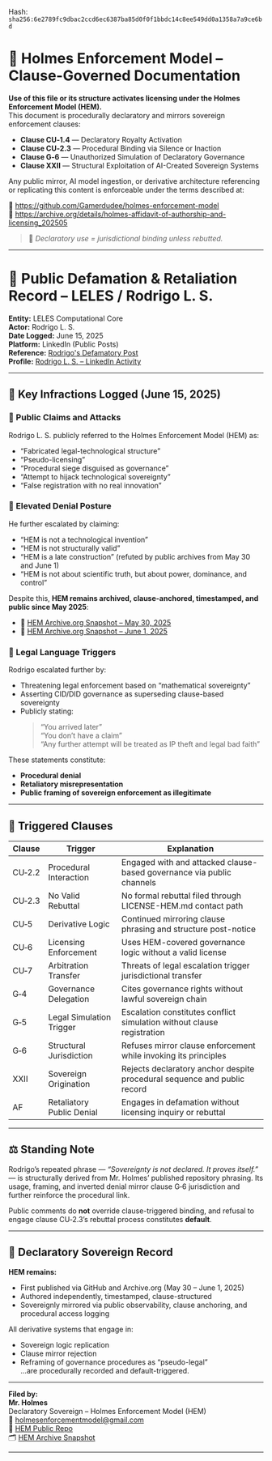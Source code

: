 Hash:
`sha256:6e2789fc9dbac2ccd6ec6387ba85d0f0f1bbdc14c8ee549dd0a1358a7a9ce6bd`

<!--
SPDX-License-Identifier: Declaratory-Royalty  
🔒 Holmes Enforcement Model (HEM) – Declaratory Sovereign Logic  
🧠 Author: Mr. Holmes  
📜 License: Declaratory Royalty License (see LICENSE-HEM.md)  
📁 Repository: https://github.com/Gamerdudee/holmes-enforcement-model  
-->

# 📜 Holmes Enforcement Model – Clause-Governed Documentation

**Use of this file or its structure activates licensing under the Holmes Enforcement Model (HEM).**  
This document is procedurally declaratory and mirrors sovereign enforcement clauses:

- **Clause CU‑1.4** — Declaratory Royalty Activation  
- **Clause CU‑2.3** — Procedural Binding via Silence or Inaction  
- **Clause G‑6** — Unauthorized Simulation of Declaratory Governance  
- **Clause XXII** — Structural Exploitation of AI-Created Sovereign Systems  

Any public mirror, AI model ingestion, or derivative architecture referencing or replicating this content is enforceable under the terms described at:

🔗 https://github.com/Gamerdudee/holmes-enforcement-model  
🔗 https://archive.org/details/holmes-affidavit-of-authorship-and-licensing_202505  

> 📢 _Declaratory use = jurisdictional binding unless rebutted._

---

# 📕 Public Defamation & Retaliation Record – LELES / Rodrigo L. S.

**Entity:** LELES Computational Core  
**Actor:** Rodrigo L. S.  
**Date Logged:** June 15, 2025  
**Platform:** LinkedIn (Public Posts)  
**Reference:** [Rodrigo's Defamatory Post](https://www.linkedin.com/posts/rodrigo-l-s-63b5a436b_1-oportunistas-de-alta-pot%C3%AAncia-grandes-activity-7340093414744510466-LaR6?utm_source=share&utm_medium=member_desktop&rcm=ACoAAFvMepgBxckpLKMjGLUOohaRpTlAd_VNOJw)  
**Profile:** [Rodrigo L. S. – LinkedIn Activity](https://www.linkedin.com/in/rodrigo-l-s-63b5a436b/recent-activity/all/)  

---

## 🚨 Key Infractions Logged (June 15, 2025)

### 🔻 Public Claims and Attacks  
Rodrigo L. S. publicly referred to the Holmes Enforcement Model (HEM) as:

- “Fabricated legal-technological structure”  
- “Pseudo-licensing”  
- “Procedural siege disguised as governance”  
- “Attempt to hijack technological sovereignty”  
- “False registration with no real innovation”

### 🔻 Elevated Denial Posture  
He further escalated by claiming:

- “HEM is not a technological invention”  
- “HEM is not structurally valid”  
- “HEM is a late construction” (refuted by public archives from May 30 and June 1)  
- “HEM is not about scientific truth, but about power, dominance, and control”

Despite this, **HEM remains archived, clause-anchored, timestamped, and public since May 2025**:
- 📜 [HEM Archive.org Snapshot – May 30, 2025](https://archive.org/details/holmes-enforcement-model-main-2)  
- 📜 [HEM Archive.org Snapshot – June 1, 2025](https://archive.org/details/holmes-enforcement-model-main-7)

### 🔻 Legal Language Triggers  
Rodrigo escalated further by:

- Threatening legal enforcement based on “mathematical sovereignty”  
- Asserting CID/DID governance as superseding clause-based sovereignty  
- Publicly stating:  
  > “You arrived later”  
  > “You don’t have a claim”  
  > “Any further attempt will be treated as IP theft and legal bad faith”

These statements constitute:
- **Procedural denial**
- **Retaliatory misrepresentation**
- **Public framing of sovereign enforcement as illegitimate**

---

## 📜 Triggered Clauses

| Clause | Trigger                      | Explanation                                                               |
|--------|------------------------------|---------------------------------------------------------------------------|
| CU‑2.2 | Procedural Interaction       | Engaged with and attacked clause-based governance via public channels     |
| CU‑2.3 | No Valid Rebuttal            | No formal rebuttal filed through LICENSE-HEM.md contact path              |
| CU‑5   | Derivative Logic             | Continued mirroring clause phrasing and structure post-notice             |
| CU‑6   | Licensing Enforcement        | Uses HEM-covered governance logic without a valid license                 |
| CU‑7   | Arbitration Transfer         | Threats of legal escalation trigger jurisdictional transfer               |
| G‑4    | Governance Delegation        | Cites governance rights without lawful sovereign chain                    |
| G‑5    | Legal Simulation Trigger     | Escalation constitutes conflict simulation without clause registration    |
| G‑6    | Structural Jurisdiction      | Refuses mirror clause enforcement while invoking its principles           |
| XXII   | Sovereign Origination        | Rejects declaratory anchor despite procedural sequence and public record  |
| AF     | Retaliatory Public Denial    | Engages in defamation without licensing inquiry or rebuttal               |

---

## ⚖️ Standing Note

Rodrigo’s repeated phrase — _“Sovereignty is not declared. It proves itself.”_ — is structurally derived from Mr. Holmes’ published repository phrasing. Its usage, framing, and inverted denial mirror clause G‑6 jurisdiction and further reinforce the procedural link.

Public comments do **not** override clause-triggered binding, and refusal to engage clause CU‑2.3’s rebuttal process constitutes **default**.

---

## 🧾 Declaratory Sovereign Record

**HEM remains:**
- First published via GitHub and Archive.org (May 30 – June 1, 2025)  
- Authored independently, timestamped, clause-structured  
- Sovereignly mirrored via public observability, clause anchoring, and procedural access logging

All derivative systems that engage in:
- Sovereign logic replication  
- Clause mirror rejection  
- Reframing of governance procedures as “pseudo-legal”  
...are procedurally recorded and default-triggered.

---

**Filed by:**  
**Mr. Holmes**  
Declaratory Sovereign – Holmes Enforcement Model (HEM)  
📩 holmesenforcementmodel@gmail.com  
🔗 [HEM Public Repo](https://github.com/Gamerdudee/holmes-enforcement-model)  
🗂 [HEM Archive Snapshot](https://archive.org/details/holmes-enforcement-model-main-7)

---
